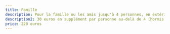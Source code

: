 ```yaml
---
title: Famille
description: Pour la famille ou les amis jusqu'à 4 personnes, en extérieur ou en studio.
description2: 30 euros en supplément par personne au-delà de 4 (hormis enfant jusqu'à 2 ans).
price: 220 euros
---
```

